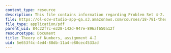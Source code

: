 ```yaml
---
content_type: resource
description: This file contains information regarding Problem Set 4-2.
file: https://ol-ocw-studio-app-qa.s3.amazonaws.com/courses/18-781-theory-of-numbers-spring-2012/5e653f4c4ed488db11a4e80cec4533ad_MIT18_781S12_pset4-2.pdf
file_type: application/pdf
parent_uid: 84c22f7c-e328-142d-947e-896af650a12f
resourcetype: Document
title: Theory of Numbers, assignment 4-2
uid: 5e653f4c-4ed4-88db-11a4-e80cec4533ad
---
```

